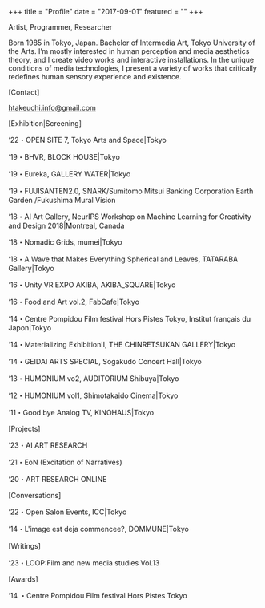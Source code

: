 +++
title = "Profile"
date = "2017-09-01"
featured = ""
+++

Artist, Programmer, Researcher

Born 1985 in Tokyo, Japan. Bachelor of Intermedia Art, Tokyo University of the Arts.
I’m mostly interested in human perception and media aesthetics theory,
and I create video works and interactive installations.
In the unique conditions of media technologies, I present a variety of works that critically redefines human sensory experience and existence.


[Contact]

htakeuchi.info@gmail.com


[Exhibition|Screening]

‘22・OPEN SITE 7, Tokyo Arts and Space|Tokyo

‘19・BHVR, BLOCK HOUSE|Tokyo

‘19・Eureka, GALLERY WATER|Tokyo

‘19・FUJISANTEN2.0, SNARK/Sumitomo Mitsui Banking Corporation Earth Garden /Fukushima Mural Vision

‘18・AI Art Gallery, NeurIPS Workshop on Machine Learning for Creativity and Design 2018|Montreal, Canada

‘18・Nomadic Grids, mumei|Tokyo

‘18・A Wave that Makes Everything Spherical and Leaves, TATARABA Gallery|Tokyo

‘16・Unity VR EXPO AKIBA, AKIBA_SQUARE|Tokyo

‘16・Food and Art vol.2, FabCafe|Tokyo

‘14・Centre Pompidou Film festival Hors Pistes Tokyo, Institut français du Japon|Tokyo

‘14・Materializing ExhibitionⅡ, THE CHINRETSUKAN GALLERY|Tokyo

‘14・GEIDAI ARTS SPECIAL, Sogakudo Concert Hall|Tokyo

‘13・HUMONIUM vo2, AUDITORIUM Shibuya|Tokyo

‘12・HUMONIUM vol1, Shimotakaido Cinema|Tokyo

‘11・Good bye Analog TV, KINOHAUS|Tokyo　

[Projects]

‘23・AI ART RESEARCH

‘21・EoN (Excitation of Narratives)

‘20・ART RESEARCH ONLINE

[Conversations]

‘22・Open Salon Events, ICC|Tokyo

‘14・L'image est deja commencee?, DOMMUNE|Tokyo

[Writings]　　

‘23・LOOP:Film and new media studies Vol.13

[Awards]

‘14 ・Centre Pompidou Film festival Hors Pistes Tokyo
